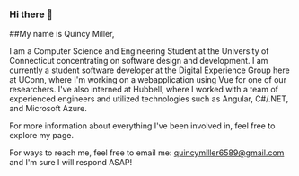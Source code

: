 ### Hi there 👋

##My name is Quincy Miller,

I am a Computer Science and Engineering Student at the University of Connecticut concentrating on software design and development.
I am currently a student software developer at the Digital Experience Group here at UConn, where I'm working on a webapplication using Vue for one of our researchers. I've also interned at Hubbell, where I worked with a team of experienced engineers and utilized technologies such as Angular, C#/.NET, and Microsoft Azure.

For more information about everything I've been involved in, feel free to explore my page.

For ways to reach me, feel free to email me: quincymiller6589@gmail.com and I'm sure I will respond ASAP!
